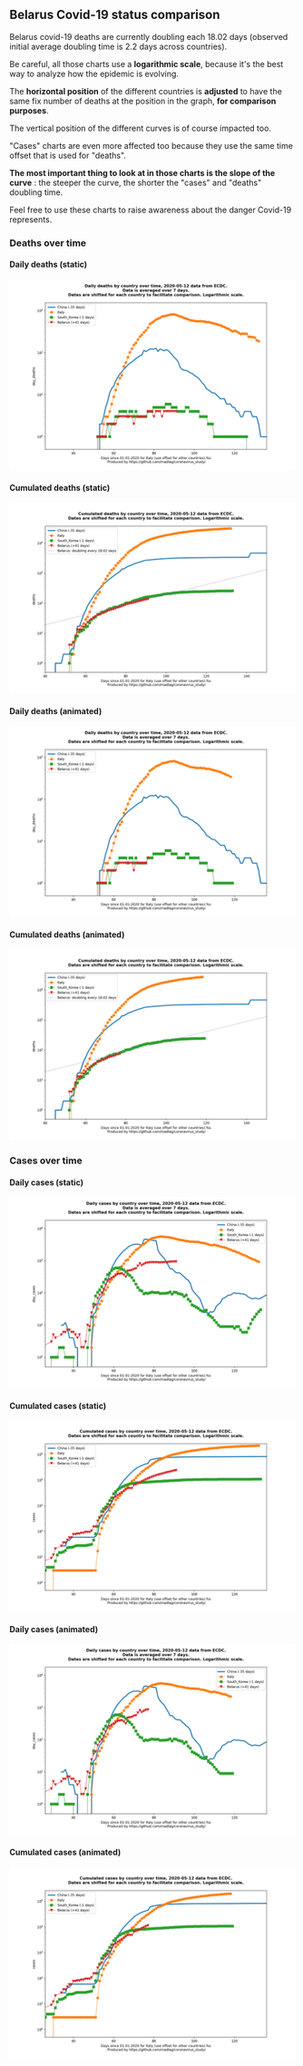 ## Belarus Covid-19 status comparison 

Belarus covid-19 deaths are currently doubling each 18.02 days (observed initial average doubling time is 2.2 days across countries).



Be careful, all those charts use a **logarithmic scale**, because it's the best way to analyze how the epidemic is evolving.
 
The **horizontal position** of the different countries is **adjusted** to have the same fix number of deaths at the position in the graph, **for comparison purposes**.

The vertical position of the different curves is of course impacted too.

"Cases" charts are even more affected too because they use the same time offset that is used for "deaths".

**The most important thing to look at in those charts is the slope of the curve** : the steeper the curve, the shorter the "cases" and "deaths" doubling time.

Feel free to use these charts to raise awareness about the danger Covid-19 represents. 


 
### Deaths over time
 
#### Daily deaths (static)
![Belarus covid-19 daily deaths static chart](https://raw.githubusercontent.com/madlag/coronavirus_study/master/notebooks/graphs/2020-05-12/countries/Belarus/2020-05-12_Belarus_day_deaths.png "Belarus covid-19 day_deaths static chart")   
 
#### Cumulated deaths (static)
![Belarus covid-19 cumulated deaths static chart](https://raw.githubusercontent.com/madlag/coronavirus_study/master/notebooks/graphs/2020-05-12/countries/Belarus/2020-05-12_Belarus_deaths.png "Belarus covid-19 deaths static chart")   
 
#### Daily deaths (animated)
![Belarus covid-19 daily deaths animated chart](https://raw.githubusercontent.com/madlag/coronavirus_study/master/notebooks/graphs/2020-05-12/countries/Belarus/2020-05-12_Belarus_day_deaths.gif "Belarus covid-19 day_deaths animated chart")   
 
#### Cumulated deaths (animated)
![Belarus covid-19 cumulated deaths animated chart](https://raw.githubusercontent.com/madlag/coronavirus_study/master/notebooks/graphs/2020-05-12/countries/Belarus/2020-05-12_Belarus_deaths.gif "Belarus covid-19 deaths animated chart")   

 
### Cases over time
 
#### Daily cases (static)
![Belarus covid-19 daily cases static chart](https://raw.githubusercontent.com/madlag/coronavirus_study/master/notebooks/graphs/2020-05-12/countries/Belarus/2020-05-12_Belarus_day_cases.png "Belarus covid-19 day_cases static chart")   
 
#### Cumulated cases (static)
![Belarus covid-19 cumulated cases static chart](https://raw.githubusercontent.com/madlag/coronavirus_study/master/notebooks/graphs/2020-05-12/countries/Belarus/2020-05-12_Belarus_cases.png "Belarus covid-19 cases static chart")   
 
#### Daily cases (animated)
![Belarus covid-19 daily cases animated chart](https://raw.githubusercontent.com/madlag/coronavirus_study/master/notebooks/graphs/2020-05-12/countries/Belarus/2020-05-12_Belarus_day_cases.gif "Belarus covid-19 day_cases animated chart")   
 
#### Cumulated cases (animated)
![Belarus covid-19 cumulated cases animated chart](https://raw.githubusercontent.com/madlag/coronavirus_study/master/notebooks/graphs/2020-05-12/countries/Belarus/2020-05-12_Belarus_cases.gif "Belarus covid-19 cases animated chart")   

